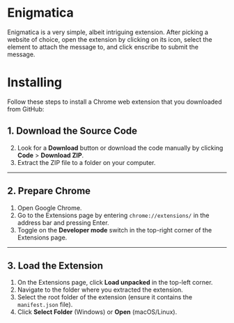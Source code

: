 # Enigmatica

Enigmatica is a very simple, albeit intriguing extension. After picking a website of choice, open the extension by clicking on its icon, select the element to attach the message to, and click enscribe to submit the message.

# Installing

Follow these steps to install a Chrome web extension that you downloaded from GitHub:

## 1. Download the Source Code
2. Look for a **Download** button or download the code manually by clicking **Code** > **Download ZIP**.
3. Extract the ZIP file to a folder on your computer.

---

## 2. Prepare Chrome
1. Open Google Chrome.
2. Go to the Extensions page by entering `chrome://extensions/` in the address bar and pressing Enter.
3. Toggle on the **Developer mode** switch in the top-right corner of the Extensions page.

---

## 3. Load the Extension
1. On the Extensions page, click **Load unpacked** in the top-left corner.
2. Navigate to the folder where you extracted the extension.
3. Select the root folder of the extension (ensure it contains the `manifest.json` file).
4. Click **Select Folder** (Windows) or **Open** (macOS/Linux).

